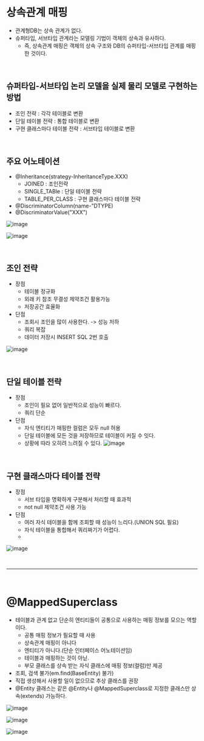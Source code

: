 # 상속관계 매핑
- 관계형DB는 상속 관계가 없다.
- 슈퍼타입, 서브타입 관계라는 모델링 기법이 객체의 상속과 유사하다.
   - 즉, 상속관계 매핑은 객체의 상속 구조와 DB의 슈퍼타입-서브타입 관계를 매핑한 것이다.  

<br>

## 슈퍼타입-서브타입 논리 모델을 실제 물리 모델로 구현하는 방법
- 조인 전략 : 각각 테이블로 변환
- 단일 테이블 전략 : 통합 테이블로 변환
- 구현 클래스마다 테이블 전략 : 서브타입 테이블로 변환

<br>

## 주요 어노테이션
- @Inheritance(strategy-InheritanceType.XXX)
   - JOINED : 조인전략
   - SINGLE_TABle : 단일 테이블 전략
   - TABLE_PER_CLASS : 구현 클래스마다 테이블 전략
- @DiscriminatorColumn(name-"DTYPE)
- @DiscriminatorValue("XXX")

![image](https://user-images.githubusercontent.com/74396651/200245699-d0d30541-c601-4ab8-afd8-a6df85c8365f.png)

![image](https://user-images.githubusercontent.com/74396651/200247664-87981829-edfc-46a6-bd51-18f3a75b9fe6.png)


<br>

## 조인 전략
- 장점
   - 테이블 정규화
   - 외래 키 참조 무결성 제약조건 활용가능
   - 저장공간 효율화
- 단점
   - 조회시 조인을 많이 사용한다. -> 성능 저하
   - 쿼리 복잡
   - 데이터 저장시 INSERT SQL 2번 호출

![image](https://user-images.githubusercontent.com/74396651/200246040-61d5f87c-4586-4abd-a2cb-c801b7a54343.png)


<br>

## 단일 테이블 전략
- 장점
   - 조인이 필요 없어 일반적으로 성능이 빠르다.
   - 쿼리 단순 
- 단점
   - 자식 엔티티가 매핑한 컬럼은 모두 null 허용
   - 단일 테이블에 모든 것을 저장하므로 테이블이 커질 수 잇다.
   - 상황에 따라 오히려 느려질 수 있다.
![image](https://user-images.githubusercontent.com/74396651/200246072-88e50e65-9569-4c6e-9d1c-1701fcfb9098.png)

<br>

## 구현 클래스마다 테이블 전략
- 장점
   - 서브 타입을 명확하게 구분해서 처리할 때 효과적
   - not null 제약조건 사용 가능 
- 단점
   - 여러 자식 테이블을 함께 조회할 때 성능이 느리다.(UNION SQL 필요)
   - 자식 테이블을 통합해서 쿼리짜기가 어렵다.
   - 
![image](https://user-images.githubusercontent.com/74396651/200246326-d062da77-1b90-4c3c-93e9-cd039d81eefc.png)

<br>
<hr>
<br>

# @MappedSuperclass
- 테이블과 관계 없고 단순히 엔티티들이 공통으로 사용하는 매핑 정보를 모으는 역할이다.
   - 공통 매핑 정보가 필요할 때 사용
   - 상속관계 매핑이 아니다
   - 엔티티가 아니다.(단순 인터페이스 어노테이션임)
   - 테이블과 매핑하는 것이 아닏.
   - 부모 클래스를 상속 받는 자식 클래스에 매핑 정보(컬럼)만 제공
- 조회, 검색 불가(em.find(BaseEntity) 불가)
- 직접 생성해서 사용할 일이 없으므로 추상 클래스를 권장
- @Entity 클래스는 같은 @Entity나 @MappedSuperclass로 지정한 클래스만 상속(extends) 가능하다.

![image](https://user-images.githubusercontent.com/74396651/200246592-42a44dd6-ee6b-4e75-b6b4-58e1745308e8.png)

![image](https://user-images.githubusercontent.com/74396651/200246668-28de9fad-8da1-4534-bde6-b1dddd7cc5e8.png)

![image](https://user-images.githubusercontent.com/74396651/200246776-a2953305-f2c4-447e-bfce-6f1255647f83.png)


